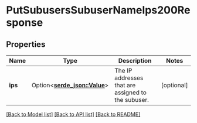 # PutSubusersSubuserNameIps200Response

## Properties

Name | Type | Description | Notes
------------ | ------------- | ------------- | -------------
**ips** | Option<[**serde_json::Value**](.md)> | The IP addresses that are assigned to the subuser. | [optional]

[[Back to Model list]](../README.md#documentation-for-models) [[Back to API list]](../README.md#documentation-for-api-endpoints) [[Back to README]](../README.md)


